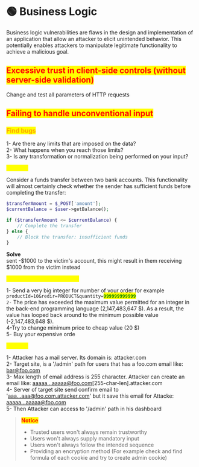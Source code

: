 # 🟢 Business Logic

Business logic vulnerabilities are flaws in the design and implementation of an application that allow an attacker to elicit unintended behavior. This potentially enables attackers to manipulate legitimate functionality to achieve a malicious goal.

## <mark style="color:red;">Excessive trust in client-side controls (without server-side validation)</mark>

Change and test all parameters of HTTP requests

## <mark style="color:red;">Failing to handle unconventional input</mark>

### <mark style="color:orange;">Find bugs</mark>

1- Are there any limits that are imposed on the data?\
2- What happens when you reach those limits?\
3- Is any transformation or normalization being performed on your input?

<mark style="color:yellow;">**Example**</mark>

Consider a funds transfer between two bank accounts. This functionality will almost certainly check whether the sender has sufficient funds before completing the transfer:

```php
$transferAmount = $_POST['amount'];
$currentBalance = $user->getBalance();

if ($transferAmount <= $currentBalance) {
    // Complete the transfer
} else {
    // Block the transfer: insufficient funds
} 
```

**Solve**\
sent -$1000 to the victim's account, this might result in them receiving $1000 from the victim instead

<mark style="color:yellow;">**Example (Integer Over Flow)**</mark>

1- Send a very big integer for number of your order for example\
`productId=10&redir=PRODUCT&quantity=`<mark style="color:green;">**`999999999999`**</mark>\
`2-` The price has exceeded the maximum value permitted for an integer in the back-end programming language (2,147,483,647 $). As a result, the value has looped back around to the minimum possible value (-2,147,483,648 $).\
4-Try to change minimum price to cheap value (20 $)\
5- Buy your expensive orde

<mark style="color:yellow;">**Example**</mark>

1- Attacker has a mail server. Its domain is: attacker.com\
2- Target site, is a '/admin' path for users that has a foo.com email like: bar@foo.com\
3- Max length of email address is 255 character. Attacker can create an email like: aaaaa...aaaaa@foo.com\[255-char-len].attacker.com\
4- Server of target site send confirm email to 'aaa...aaa@foo.com.attacker.com' but it save this email for Attacke: aaaaa...aaaaa@foo.com\
5- Then Attacker can access to '/admin' path in his dashboard

> <mark style="color:red;">**Notice**</mark>
>
> * Trusted users won't always remain trustworthy
> * Users won't always supply mandatory input
> * Users won't always follow the intended sequence
> * Providing an encryption method (For example check and find formula of each cookie and try to create admin cookie)
